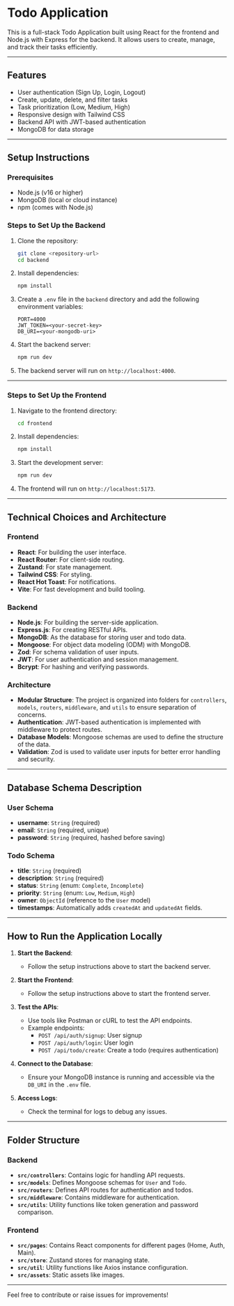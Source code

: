 # Todo Application

This is a full-stack Todo Application built using React for the frontend and Node.js with Express for the backend. It allows users to create, manage, and track their tasks efficiently.

---

## Features

- User authentication (Sign Up, Login, Logout)
- Create, update, delete, and filter tasks
- Task prioritization (Low, Medium, High)
- Responsive design with Tailwind CSS
- Backend API with JWT-based authentication
- MongoDB for data storage

---

## Setup Instructions

### Prerequisites

- Node.js (v16 or higher)
- MongoDB (local or cloud instance)
- npm (comes with Node.js)

### Steps to Set Up the Backend

1. Clone the repository:
   ```bash
   git clone <repository-url>
   cd backend
   ```

2. Install dependencies:
   ```bash
   npm install
   ```

3. Create a `.env` file in the `backend` directory and add the following environment variables:
   ```plaintext
   PORT=4000
   JWT_TOKEN=<your-secret-key>
   DB_URI=<your-mongodb-uri>
   ```

4. Start the backend server:
   ```bash
   npm run dev
   ```

5. The backend server will run on `http://localhost:4000`.

---

### Steps to Set Up the Frontend

1. Navigate to the frontend directory:
   ```bash
   cd frontend
   ```

2. Install dependencies:
   ```bash
   npm install
   ```

3. Start the development server:
   ```bash
   npm run dev
   ```

4. The frontend will run on `http://localhost:5173`.

---

## Technical Choices and Architecture

### Frontend

- **React**: For building the user interface.
- **React Router**: For client-side routing.
- **Zustand**: For state management.
- **Tailwind CSS**: For styling.
- **React Hot Toast**: For notifications.
- **Vite**: For fast development and build tooling.

### Backend

- **Node.js**: For building the server-side application.
- **Express.js**: For creating RESTful APIs.
- **MongoDB**: As the database for storing user and todo data.
- **Mongoose**: For object data modeling (ODM) with MongoDB.
- **Zod**: For schema validation of user inputs.
- **JWT**: For user authentication and session management.
- **Bcrypt**: For hashing and verifying passwords.

### Architecture

- **Modular Structure**: The project is organized into folders for `controllers`, `models`, `routers`, `middleware`, and `utils` to ensure separation of concerns.
- **Authentication**: JWT-based authentication is implemented with middleware to protect routes.
- **Database Models**: Mongoose schemas are used to define the structure of the data.
- **Validation**: Zod is used to validate user inputs for better error handling and security.

---

## Database Schema Description

### User Schema

- **username**: `String` (required)
- **email**: `String` (required, unique)
- **password**: `String` (required, hashed before saving)

### Todo Schema

- **title**: `String` (required)
- **description**: `String` (required)
- **status**: `String` (enum: `Complete`, `Incomplete`)
- **priority**: `String` (enum: `Low`, `Medium`, `High`)
- **owner**: `ObjectId` (reference to the `User` model)
- **timestamps**: Automatically adds `createdAt` and `updatedAt` fields.

---

## How to Run the Application Locally

1. **Start the Backend**:
   - Follow the setup instructions above to start the backend server.

2. **Start the Frontend**:
   - Follow the setup instructions above to start the frontend server.

3. **Test the APIs**:
   - Use tools like Postman or cURL to test the API endpoints.
   - Example endpoints:
     - `POST /api/auth/signup`: User signup
     - `POST /api/auth/login`: User login
     - `POST /api/todo/create`: Create a todo (requires authentication)

4. **Connect to the Database**:
   - Ensure your MongoDB instance is running and accessible via the `DB_URI` in the `.env` file.

5. **Access Logs**:
   - Check the terminal for logs to debug any issues.

---

## Folder Structure

### Backend

- **`src/controllers`**: Contains logic for handling API requests.
- **`src/models`**: Defines Mongoose schemas for `User` and `Todo`.
- **`src/routers`**: Defines API routes for authentication and todos.
- **`src/middleware`**: Contains middleware for authentication.
- **`src/utils`**: Utility functions like token generation and password comparison.

### Frontend

- **`src/pages`**: Contains React components for different pages (Home, Auth, Main).
- **`src/store`**: Zustand stores for managing state.
- **`src/util`**: Utility functions like Axios instance configuration.
- **`src/assets`**: Static assets like images.

---

Feel free to contribute or raise issues for improvements!